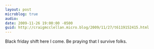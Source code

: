 ```yaml
---
layout: post
microblog: true
audio: 
date: 2009-11-26 19:00:00 -0500
guid: http://craigmcclellan.micro.blog/2009/11/27/t6119152415.html
---
```

Black friday shift here I come.  Be praying that I survive folks.
